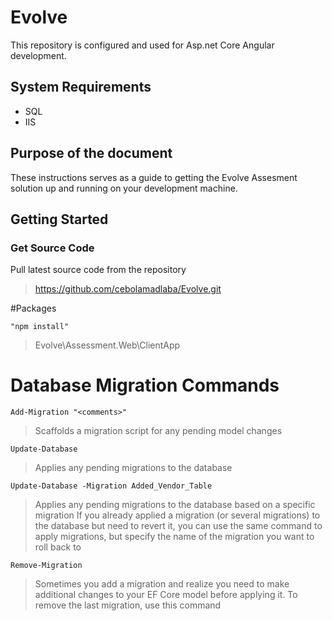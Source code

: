 # Evolve

This repository is configured and used for Asp.net Core Angular development. 
## System Requirements
* SQL
* IIS

## Purpose of the document

These instructions serves as a guide to getting the Evolve Assesment solution up and running on your development machine.

## Getting Started

### Get Source Code
Pull latest source code from the repository
  > https://github.com/cebolamadlaba/Evolve.git
  
#Packages

`"npm install"`

>Evolve\Assessment.Web\ClientApp


# Database Migration Commands

`Add-Migration "<comments>"`
> Scaffolds a migration script for any pending model changes

`Update-Database`
> Applies any pending migrations to the database

`Update-Database -Migration Added_Vendor_Table`
> Applies any pending migrations to the database based on a specific migration
> If you already applied a migration (or several migrations) to the database but need to revert it, you can use the same command to apply migrations, but specify the name of the migration you want to roll back to

`Remove-Migration`
> Sometimes you add a migration and realize you need to make additional changes to your EF Core model before applying it. To remove the last migration, use this command

